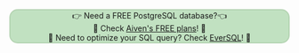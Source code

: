 &nbsp;<p style="background: #C1E1C1;border: 2px solid #b4d3b2;border-radius: 15px;text-align: center;">👉 Need a FREE PostgreSQL database?👈<br>🦀 Check <a href="https://go.aiven.io/francesco-signup">Aiven's FREE plans</a>! 🦀 <br>
🐧 Need to optimize your SQL query? Check <a href="https://www.eversql.com/">EverSQL</a>! 🐧
</p>
